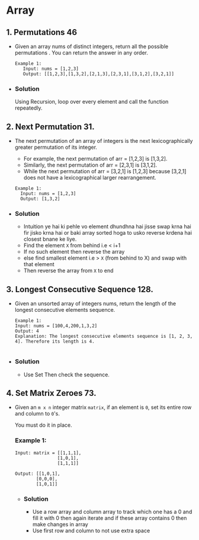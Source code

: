 # Array

## 1.  Permutations 46
- Given an array nums of distinct integers, return all the possible permutations . You can return the answer in any order.

  ```
  Example 1:
     Input: nums = [1,2,3]
     Output: [[1,2,3],[1,3,2],[2,1,3],[2,3,1],[3,1,2],[3,2,1]]

- ### Solution
    Using Recursion,  loop over every element and call the function repeatedly.



## 2. Next Permutation 31.
- The next permutation of an array of integers is the next lexicographically greater permutation of its integer. 
  - For example, the next permutation of arr = [1,2,3] is [1,3,2].
  - Similarly, the next permutation of arr = [2,3,1] is [3,1,2].
  - While the next permutation of arr = [3,2,1] is [1,2,3] because [3,2,1] does not have a lexicographical larger rearrangement.

  ```
  Example 1:
    Input: nums = [1,2,3]
    Output: [1,3,2]

- ### Solution
    - Intuition ye hai ki pehle vo element dhundhna hai jisse swap krna hai fir jisko krna hai or baki array sorted hoga to usko reverse krdena hai closest bnane ke liye.
    - Find the element `X` from behind i.e < i+1 
    - If no such element then reverse the array 
    - else find smallest element i.e >  `X` (from behind to X) and swap with that element 
    - Then reverse the array from `X` to end


## 3.  Longest Consecutive Sequence 128.
- Given an unsorted array of integers nums, return the length of the longest consecutive elements sequence.

  ```
  Example 1:
  Input: nums = [100,4,200,1,3,2]
  Output: 4 
  Explanation: The longest consecutive elements sequence is [1, 2, 3, 4]. Therefore its length is 4.


- ### Solution
   -  Use Set Then check the sequence.


## 4. Set Matrix Zeroes 73.
- Given an `m x n` integer matrix `matrix`, if an element is `0`, set its entire row and column to `0`'s.

  You must do it in place.

  ### Example 1:
    ```
    Input: matrix = [[1,1,1],
                    [1,0,1],
                    [1,1,1]]
    ```
    ```
    Output: [[1,0,1],
            [0,0,0],
            [1,0,1]]
    ```

  - ### Solution
    -  Use a row array and column array to track which one has a 0 and fill it with 0 then again iterate and if these array contains 0 then make changes in array
    - Use first row and column to not use extra space

